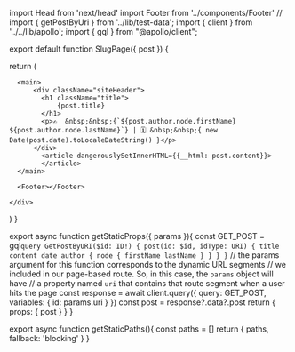 import Head from 'next/head'
import Footer from '../components/Footer'
// import { getPostByUri } from '../lib/test-data';
import { client } from '../../lib/apollo';
import { gql } from "@apollo/client";

export default function SlugPage({ post }) {

  return (
    <div>
      <Head>
        <title>Headless WP Next Starter</title>
        <link rel="icon" href="favicon.ico"></link>
      </Head>

      <main>
          <div className="siteHeader">
            <h1 className="title">
                {post.title}
            </h1>
            <p>✍️  &nbsp;&nbsp;{`${post.author.node.firstName} ${post.author.node.lastName}`} | 🗓️ &nbsp;&nbsp;{ new Date(post.date).toLocaleDateString() }</p>
          </div>
            <article dangerouslySetInnerHTML={{__html: post.content}}>   
            </article>
      </main>

      <Footer></Footer>

    </div>
  )
}


export async function getStaticProps({ params }){
  const GET_POST = gql`
    query GetPostByURI($id: ID!) {
      post(id: $id, idType: URI) {
        title
        content
        date
        author {
          node {
            firstName
            lastName
          }
        }
      }
    }
  `
  //  the params argument for this function corresponds to the dynamic URL segments
  //  we included in our page-based route. So, in this case, the `params` object will have
  //  a property named `uri` that contains that route segment when a user hits the page
  const response = await client.query({
    query: GET_POST,
    variables: {
      id: params.uri
    }
  })
  const post = response?.data?.post
  return {
    props: {
      post
    }
  }
}

export async function getStaticPaths(){
    const paths = []
    return {
        paths,
        fallback: 'blocking'
    }
}